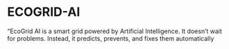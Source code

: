 # ECOGRID-AI
“EcoGrid AI is a smart grid powered by Artificial Intelligence. It doesn’t wait for problems. Instead, it predicts, prevents, and fixes them automatically

